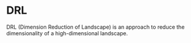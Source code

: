 # DRL
DRL (Dimension Reduction of Landscape) is an approach to  reduce the dimensionality of a high-dimensional landscape.
